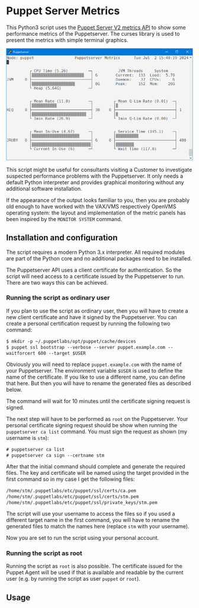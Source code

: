 # Puppet Server Metrics

This Python3 script uses the [Puppet Server V2 metrics API](https://www.puppet.com/docs/puppet/8/server/metrics-api/v2/metrics_api.html) to show some performance metrics of the Puppetserver. The curses library is used to present the metrics with simple terminal graphics.

![Screenshot](Screenshot.png)

This script might be useful for consultants visiting a Customer to investigate suspected performance problems with the Puppetserver. It only needs a default Python interpreter and provides graphical monitoring without any additional software installation.

If the appearance of the output looks familiar to you, then you are probably old enough to have worked with the VAX/VMS respectively OpenVMS operating system: the layout and implementation of the metric panels has been inspired by the `MONITOR SYSTEM` command.

## Installation and configuration

The script requires a modern Python 3.x interpreter. All required modules are part of the Python core and no additional packages need to be installed.

The Puppetserver API uses a client certificate for authentication. So the script will need access to a certificate issued by the Puppetserver to run. There are two ways this can be achieved.

### Running the script as ordinary user

If you plan to use the script as ordinary user, then you will have to create a new client certificate and have it signed by the Puppetserver. You can create a personal certification request by running the following two command:

``` shell
$ mkdir -p ~/.puppetlabs/opt/puppet/cache/devices
$ puppet ssl bootstrap --verbose --server puppet.example.com --waitforcert 600 --target $USER
```

Obviously you will need to replace `puppet.example.com` with the name of your Puppetserver. The environment variable `$USER` is used to define the name of the certificate. If you like to use a different name, you can define that here. But then you will have to rename the generated files as described below.

The command will wait for 10 minutes until the certificate signing request is signed.

The next step will have to be performed as `root` on the Puppetserver. Your personal certificate signing request should be show when running the `puppetserver ca list` command. You must sign the request as shown (my username is `stm`):

``` shell
# puppetserver ca list
# puppetserver ca sign --certname stm
```

After that the initial command should complete and generate the required files. The key and certificate will be named using the target provided in the first command so in my case I get the following files:

```
/home/stm/.puppetlabs/etc/puppet/ssl/certs/ca.pem
/home/stm/.puppetlabs/etc/puppet/ssl/certs/stm.pem
/home/stm/.puppetlabs/etc/puppet/ssl/private_keys/stm.pem
```

The script will use your username to access the files so if you used a different target name in the first command, you will have to rename the generated files to match the names here (replace `stm` with your username).

Now you are set to run the script using your personal account.

### Running the script as root

Running the script as `root` is also possible. The certificate issued for the Puppet Agent will be used if that is available and readable by the current user (e.g. by running the script as user `puppet` or `root`).

## Usage
